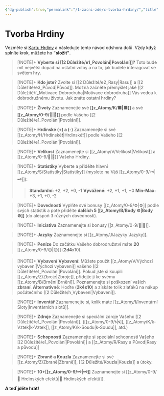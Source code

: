 ```yaml
---
{"dg-publish":true,"permalink":"/1-zacni-zde/c-tvorba-hrdiny/","title":"Tvorba Hrdiny"}
---
```


# Tvorba Hrdiny
Vezměte si [Kartu Hrdiny](https://docs.google.com/spreadsheets/d/11W7PySs31Y6oRy6VHrtDuCUBzXOrV9LvvMbDaOu21D0/edit?usp=sharing) a následujte tento návod odshora dolů.
Vždy když splníte krok, můžete ho **"složit"**.

>[!NOTE]+ **Vyberte si [[2 Důležité/e1_Povolání\|Povolání]]?**
>Toto bude mít největší dopad na ostatní volby a na to, jak budete interagovat se světem hry.

>[!NOTE]+ **Kdo jste?** 
>Zvolte si [[2 Důležité/e2_Rasy\|Rasu]] a [[2 Důležité/e3_Původ\|Původ]]. Možná začněte přemýšlet jaké [[2 Důležité/f_Motivace Dobrodruha\|Motivace dobrodruha]] Vás vedou k dobrodružnému životu. Jak znáte ostatní hrdiny?

>[!NOTE]+ **Životy**
>Zaznamenejte své **[[z_Atomy/K/🟥\|🟥]]** a své **[[z_Atomy/0-9/💖\|💖]]** podle Vašeho [[2 Důležité/e1_Povolání\|Povolání]].

>[!NOTE]+ **Hrdinské (+) a (-)**
>Zaznamenejte si své [[z_Atomy/H/Hrdinské❗\|Hrdinské❗]] podle Vašeho [[2 Důležité/e1_Povolání\|Povolání]].

>[!NOTE]+ **Velikost**
>Zaznamenejte si [[z_Atomy/V/Velikost\|Velikost]] a [[z_Atomy/0-9/🏃\|🏃]] Vašeho Hrdiny.

>[!NOTE]+ **Statistiky**
>Vyberte a přidělte hlavní [[z_Atomy/S/Statistiky\|Statistiky]] (myslete na Váš [[z_Atomy/0-9/🗝\|🗝]]):
>>**Standardní:** +2, +2, +0, -1
>>**Vyvážené:** +2, +1, +1, +0
>>**Min–Max:** +3, +1, +0, -2

>[!NOTE]+ **Dovednosti**
>Vyplňte své bonusy [[z_Atomy/0-9/⚙️\|⚙️]] podle svých statistik a poté přidělte **dalších 5 [[z_Atomy/B/Body ⚙️\|Body ⚙️]]** (do alespoň 3 různých dovedností).

>[!NOTE]+ **Iniciativa**
>Zaznamenejte si bonusy [[z_Atomy/0-9/🏁\|🏁]].

>[!NOTE]+ **Jazyky**
>Zaznamenejte si [[z_Atomy/J/Jazyky\|Jazyky]].

>[!NOTE]+ **Peníze**
>Do začátku Vašeho dobrodružství máte **20** [[z_Atomy/0-9/🟡\|🟡]] (**2d4**x10).

>[!NOTE]+ **Vybavení**
>**Vybavení**: Můžete použít [[z_Atomy/V/Výchozí vybavení\|Výchozí vybavení]] vašeho [[2 Důležité/e1_Povolání\|Povolání]]. 
>Pokud jste si koupili [[z_Atomy/Z/Zbroje\|Zbroje]], přidejte ji ke svému [[z_Atomy/B/Brnění\|Brnění]]. Poznamenejte si poškození vašich **zbraní**.
>**Alternativně**: Hoďte (**2k4x10**) a získáte tolik zlaťáků na nákup počátečního [[2 Důležité/h_Vybavení\|Vybavení]].

> [!NOTE]+ **Inventář**
>  Zaznamenejte si, kolik máte [[z_Atomy/I/Inventární Sloty\|Inventárních slotů]].

>[!NOTE]+ **Zdroje**
>Zaznamenejte si speciální zdroje Vašeho [[2 Důležité/e1_Povolání\|Povolání]]. ([[z_Atomy/0-9/🌀\|🌀]], [[z_Atomy/K/k-Vztek\|k-Vztek]], [[z_Atomy/K/k-Soudu\|k-Soudu]], atd.)

>[!NOTE]+ **Schopnosti**
>Zaznamenejte si speciální schopnosti Vašeho [[2 Důležité/e1_Povolání\|Povolání]] a [[z_Atomy/R/Rasy a Původ\|Rasy a původu]]

>[!NOTE]+ **Zbraně a Kouzla**
>Zaznamenejte si své [[z_Atomy/Z/Zbraně\|Zbraně]], [[2 Důležité/Kouzla\|Kouzla]] a útoky.

>[!NOTE]+ **10+[[z_Atomy/0-9/🗝\|🗝]]**
>Zaznamenejte si [[z_Atomy/0-9/📶 Hrdinských efektů\|📶 Hrdinských efektů]].

**A teď jděte hrát!**